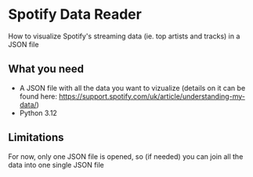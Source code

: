 # Spotify Data Reader

How to visualize Spotify's streaming data (ie. top artists and tracks) in a JSON file

## What you need

- A JSON file with all the data you want to vizualize (details on it can be found here: https://support.spotify.com/uk/article/understanding-my-data/)
- Python 3.12

## Limitations

For now, only one JSON file is opened, so (if needed) you can join all the data into one single JSON file